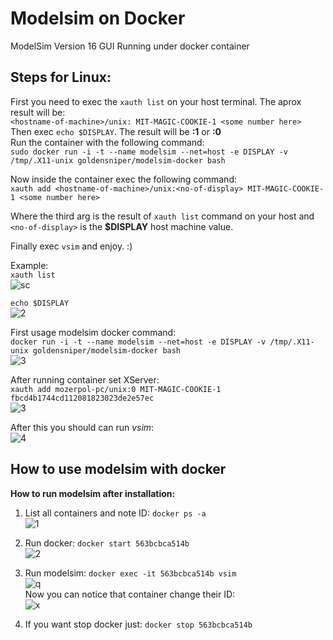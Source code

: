 # Modelsim on Docker
ModelSim Version 16 GUI Running under docker container

## Steps for Linux:
First you need to exec the `xauth list` on your host terminal. The aprox result
will be: <br/>
`<hostname-of-machine>/unix: MIT-MAGIC-COOKIE-1 <some number here>` <br/>
Then exec `echo $DISPLAY`. The result will be **:1** or **:0** <br/>
Run the container with the following command: <br/>
`sudo docker run -i -t --name modelsim --net=host -e DISPLAY -v /tmp/.X11-unix goldensniper/modelsim-docker bash`

Now inside the container exec the following command: <br/>
`xauth add <hostname-of-machine>/unix:<no-of-display> MIT-MAGIC-COOKIE-1 <some number here>`

Where the third arg is the result of `xauth list` command on your host and 
`<no-of-display>` is the **$DISPLAY** host machine value. <br/>

Finally exec `vsim` and enjoy. :)

Example: <br/>
`xauth list` <br/>
![sc](https://user-images.githubusercontent.com/43972902/129357595-3713e40a-62b0-493e-95b4-bf8a2b05dc44.png)

`echo $DISPLAY` <br/>
![2](https://user-images.githubusercontent.com/43972902/129357943-7abbab00-86a7-43b9-82b1-e22972e0e206.png)

First usage modelsim docker command: <br/>
`docker run -i -t --name modelsim --net=host -e DISPLAY -v /tmp/.X11-unix goldensniper/modelsim-docker bash` <br/>
![3](https://user-images.githubusercontent.com/43972902/129358020-fb3d7812-ad52-4906-8705-07394ba3cb72.png)

After running container set XServer: <br/>
`xauth add mozerpol-pc/unix:0 MIT-MAGIC-COOKIE-1 fbcd4b1744cd112081823023de2e57ec`
<br/>
![3](https://user-images.githubusercontent.com/43972902/129358286-5d025787-94a4-4aff-bf79-9004408463c7.png)

After this you should can run *vsim*: <br/>
![4](https://user-images.githubusercontent.com/43972902/129358116-fc510cc4-7236-432f-9a15-cfb26f4ae898.png)

## How to use modelsim with docker
**How to run modelsim after installation:** <br/>
1. List all containers and note ID: `docker ps -a` <br/>
![1](https://user-images.githubusercontent.com/43972902/129359170-fcad70ab-2e8b-4eb3-aaa7-e4a6fdbbef3c.png)

2. Run docker: `docker start 563bcbca514b` <br/>
![2](https://user-images.githubusercontent.com/43972902/129359497-a6c24684-0e09-41ac-85fa-c9e4d05135f2.png)

3. Run modelsim: `docker exec -it 563bcbca514b vsim` <br/>
![q](https://user-images.githubusercontent.com/43972902/129359952-b831ac92-6590-4331-9cce-aad4bfcd3391.png) <br/>
Now you can notice that container change their ID: <br/>
![x](https://user-images.githubusercontent.com/43972902/129360141-bee778d0-35f5-4101-8903-770921d3fec4.png)

4. If you want stop docker just: `docker stop 563bcbca514b`
